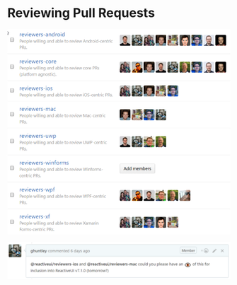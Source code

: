 # Reviewing Pull Requests

![](/en/images/contributing/code-review-teams.png)


![](/en/images/contributing/nerd-snipe-the-appropriate-review-team.png)